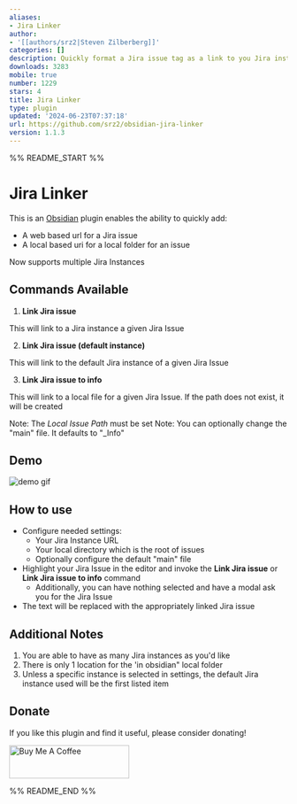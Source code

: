 ```yaml
---
aliases:
- Jira Linker
author:
- '[[authors/srz2|Steven Zilberberg]]'
categories: []
description: Quickly format a Jira issue tag as a link to you Jira instance.
downloads: 3283
mobile: true
number: 1229
stars: 4
title: Jira Linker
type: plugin
updated: '2024-06-23T07:37:18'
url: https://github.com/srz2/obsidian-jira-linker
version: 1.1.3
---
```


%% README_START %%

# Jira Linker

This is an [Obsidian](https://obsidian.md) plugin enables the ability to quickly add:
 - A web based url for a Jira issue
 - A local based uri for a local folder for an issue

 Now supports multiple Jira Instances

## Commands Available
1. **Link Jira issue**

This will link to a Jira instance a given Jira Issue

2. **Link Jira issue (default instance)**

This will link to the default Jira instance of a given Jira Issue

3. **Link Jira issue to info**

This will link to a local file for a given Jira Issue. If the path does not exist, it will be created

Note: The *Local Issue Path* must be set
Note: You can optionally change the "main" file. It defaults to "_Info"

## Demo

![demo gif](https://raw.githubusercontent.com/srz2/obsidian-jira-linker/HEAD/documentation/assets/demo.gif)

## How to use

- Configure needed settings:
  -  Your Jira Instance URL
  -  Your local directory which is the root of issues
  -  Optionally configure the default "main" file
- Highlight your Jira Issue in the editor and invoke the **Link Jira issue** or **Link Jira issue to info** command
  - Additionally, you can have nothing selected and have a modal ask you for the Jira Issue
- The text will be replaced with the appropriately linked Jira issue

## Additional Notes

1. You are able to have as many Jira instances as you'd like
2. There is only 1 location for the 'in obsidian" local folder
3. Unless a specific instance is selected in settings, the default Jira instance used will be the first listed item

## Donate

If you like this plugin and find it useful, please consider donating!

<a href="https://www.buymeacoffee.com/kvnFNpYcl" target="_blank"><img src="https://cdn.buymeacoffee.com/buttons/v2/default-green.png" alt="Buy Me A Coffee" style="height: 60px !important;width: 217px !important;" ></a>


%% README_END %%